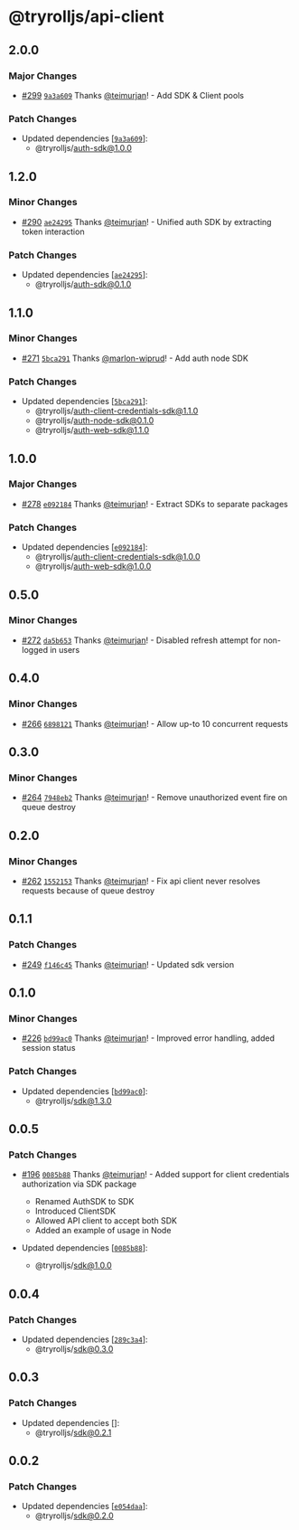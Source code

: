 # @tryrolljs/api-client

## 2.0.0

### Major Changes

- [#299](https://github.com/TuringAdvisoryGroup/tryrolljs/pull/299) [`9a3a609`](https://github.com/TuringAdvisoryGroup/tryrolljs/commit/9a3a609df30290a5498f7ca9e135fe12bfb05583) Thanks [@teimurjan](https://github.com/teimurjan)! - Add SDK & Client pools

### Patch Changes

- Updated dependencies [[`9a3a609`](https://github.com/TuringAdvisoryGroup/tryrolljs/commit/9a3a609df30290a5498f7ca9e135fe12bfb05583)]:
  - @tryrolljs/auth-sdk@1.0.0

## 1.2.0

### Minor Changes

- [#290](https://github.com/TuringAdvisoryGroup/tryrolljs/pull/290) [`ae24295`](https://github.com/TuringAdvisoryGroup/tryrolljs/commit/ae24295170aad11a8090ef50b8fb24151ae2bc69) Thanks [@teimurjan](https://github.com/teimurjan)! - Unified auth SDK by extracting token interaction

### Patch Changes

- Updated dependencies [[`ae24295`](https://github.com/TuringAdvisoryGroup/tryrolljs/commit/ae24295170aad11a8090ef50b8fb24151ae2bc69)]:
  - @tryrolljs/auth-sdk@0.1.0

## 1.1.0

### Minor Changes

- [#271](https://github.com/TuringAdvisoryGroup/tryrolljs/pull/271) [`5bca291`](https://github.com/TuringAdvisoryGroup/tryrolljs/commit/5bca29136ae3051a280a6baf3098e845e1d94efa) Thanks [@marlon-wiprud](https://github.com/marlon-wiprud)! - Add auth node SDK

### Patch Changes

- Updated dependencies [[`5bca291`](https://github.com/TuringAdvisoryGroup/tryrolljs/commit/5bca29136ae3051a280a6baf3098e845e1d94efa)]:
  - @tryrolljs/auth-client-credentials-sdk@1.1.0
  - @tryrolljs/auth-node-sdk@0.1.0
  - @tryrolljs/auth-web-sdk@1.1.0

## 1.0.0

### Major Changes

- [#278](https://github.com/TuringAdvisoryGroup/tryrolljs/pull/278) [`e092184`](https://github.com/TuringAdvisoryGroup/tryrolljs/commit/e092184c6838c4063e1fdc58cf4c5d51a6162029) Thanks [@teimurjan](https://github.com/teimurjan)! - Extract SDKs to separate packages

### Patch Changes

- Updated dependencies [[`e092184`](https://github.com/TuringAdvisoryGroup/tryrolljs/commit/e092184c6838c4063e1fdc58cf4c5d51a6162029)]:
  - @tryrolljs/auth-client-credentials-sdk@1.0.0
  - @tryrolljs/auth-web-sdk@1.0.0

## 0.5.0

### Minor Changes

- [#272](https://github.com/TuringAdvisoryGroup/tryrolljs/pull/272) [`da5b653`](https://github.com/TuringAdvisoryGroup/tryrolljs/commit/da5b65342a0c662d8fe3f777e21286013494af66) Thanks [@teimurjan](https://github.com/teimurjan)! - Disabled refresh attempt for non-logged in users

## 0.4.0

### Minor Changes

- [#266](https://github.com/TuringAdvisoryGroup/tryrolljs/pull/266) [`6898121`](https://github.com/TuringAdvisoryGroup/tryrolljs/commit/68981213bb7815291cd89764c6588b262144a13c) Thanks [@teimurjan](https://github.com/teimurjan)! - Allow up-to 10 concurrent requests

## 0.3.0

### Minor Changes

- [#264](https://github.com/TuringAdvisoryGroup/tryrolljs/pull/264) [`7948eb2`](https://github.com/TuringAdvisoryGroup/tryrolljs/commit/7948eb25265f4ebfc17a3cf41754845f336d2e2c) Thanks [@teimurjan](https://github.com/teimurjan)! - Remove unauthorized event fire on queue destroy

## 0.2.0

### Minor Changes

- [#262](https://github.com/TuringAdvisoryGroup/tryrolljs/pull/262) [`1552153`](https://github.com/TuringAdvisoryGroup/tryrolljs/commit/1552153f90a47c65dcce96f891dbf05a2fa735f8) Thanks [@teimurjan](https://github.com/teimurjan)! - Fix api client never resolves requests because of queue destroy

## 0.1.1

### Patch Changes

- [#249](https://github.com/TuringAdvisoryGroup/tryrolljs/pull/249) [`f146c45`](https://github.com/TuringAdvisoryGroup/tryrolljs/commit/f146c4580ff47a0622b096a91f23a708b46e65e1) Thanks [@teimurjan](https://github.com/teimurjan)! - Updated sdk version

## 0.1.0

### Minor Changes

- [#226](https://github.com/TuringAdvisoryGroup/tryrolljs/pull/226) [`bd99ac0`](https://github.com/TuringAdvisoryGroup/tryrolljs/commit/bd99ac011b2824ee66f6fa17bf5c496d53f25bc6) Thanks [@teimurjan](https://github.com/teimurjan)! - Improved error handling, added session status

### Patch Changes

- Updated dependencies [[`bd99ac0`](https://github.com/TuringAdvisoryGroup/tryrolljs/commit/bd99ac011b2824ee66f6fa17bf5c496d53f25bc6)]:
  - @tryrolljs/sdk@1.3.0

## 0.0.5

### Patch Changes

- [#196](https://github.com/TuringAdvisoryGroup/tryrolljs/pull/196) [`0085b88`](https://github.com/TuringAdvisoryGroup/tryrolljs/commit/0085b88bbbe7e36f018db79712920f6ef7f5f68f) Thanks [@teimurjan](https://github.com/teimurjan)! - Added support for client credentials authorization via SDK package

  - Renamed AuthSDK to SDK
  - Introduced ClientSDK
  - Allowed API client to accept both SDK
  - Added an example of usage in Node

- Updated dependencies [[`0085b88`](https://github.com/TuringAdvisoryGroup/tryrolljs/commit/0085b88bbbe7e36f018db79712920f6ef7f5f68f)]:
  - @tryrolljs/sdk@1.0.0

## 0.0.4

### Patch Changes

- Updated dependencies [[`289c3a4`](https://github.com/TuringAdvisoryGroup/tryrolljs/commit/289c3a4042c7fb5ed8943c6cd49d8d7d5e431cd5)]:
  - @tryrolljs/sdk@0.3.0

## 0.0.3

### Patch Changes

- Updated dependencies []:
  - @tryrolljs/sdk@0.2.1

## 0.0.2

### Patch Changes

- Updated dependencies [[`e054daa`](https://github.com/TuringAdvisoryGroup/tryrolljs/commit/e054daa7b9b1df1af1a21ddffb4d40b1f666dcd2)]:
  - @tryrolljs/sdk@0.2.0
